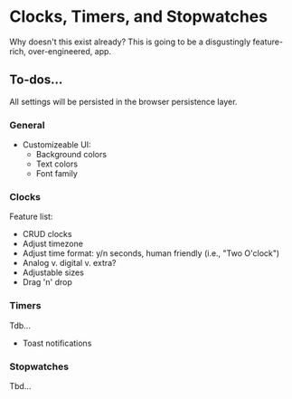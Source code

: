 # Clocks, Timers, and Stopwatches

Why doesn't this exist already? This is going to be a disgustingly feature-rich, over-engineered, app.

## To-dos...

All settings will be persisted in the browser persistence layer.

### General

- Customizeable UI:
    - Background colors
    - Text colors
    - Font family

### Clocks

Feature list:
- CRUD clocks
- Adjust timezone
- Adjust time format: y/n seconds, human friendly (i.e., "Two O'clock")
- Analog v. digital v. extra?
- Adjustable sizes
- Drag 'n' drop

### Timers

Tdb...

- Toast notifications


### Stopwatches

Tbd...